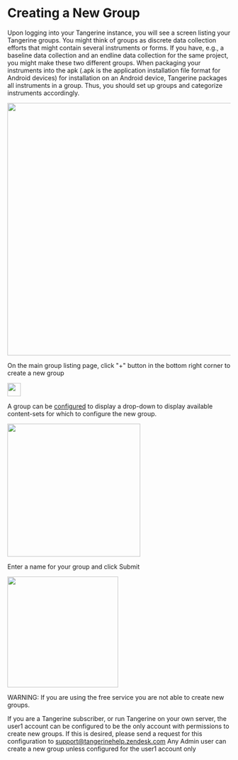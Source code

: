 # Creating a New Group
Upon logging into your Tangerine instance, you will see a screen listing your Tangerine groups. You might think of groups as discrete data collection efforts that might contain several instruments or forms. If you have, e.g., a baseline data collection and an endline data collection for the same project, you might make these two different groups. When packaging your instruments into the apk (.apk is the application installation file format for Android devices) for installation on an Android device, Tangerine packages all instruments in a group. Thus, you should set up groups and categorize instruments accordingly.

<img src="../media/groupCreation.png" width="570">

On the main group listing page, click "+" button in the bottom right corner to create a new group

<img src="../media/plusButton.png" width="30">

A group can be [configured](../../system-administrator/configuration-notes.md#new-group-configuration) to display a drop-down 
to display available content-sets for which to configure the new group.

<img src="../media/content-sets-dropdown.png" width="300"/>

Enter a name for your group and click Submit

<img src="../media/newGroupname.png" width="250">


WARNING: If you are using the free service you are not able to create new groups.

If you are a Tangerine subscriber, or run Tangerine on your own server, the user1 account can be configured to be the only account with permissions to create new groups. If this is desired, please send a request for this configuration to support@tangerinehelp.zendesk.com Any Admin user can create a new group unless configured for the user1 account only
